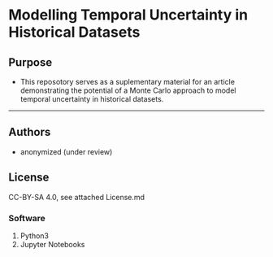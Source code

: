 # Modelling Temporal Uncertainty in Historical Datasets

## Purpose
* This reposotory serves as a suplementary material for an article demonstrating the potential of a Monte Carlo approach to model temporal uncertainty in historical datasets.
---
## Authors
* anonymized (under review)

## License
CC-BY-SA 4.0, see attached License.md

### Software
1. Python3
1. Jupyter Notebooks




